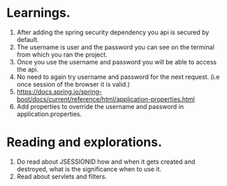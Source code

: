 # Learnings.

1. After adding the spring security dependency you api is secured by default.
2. The username is user and the password you can see on the terminal from which you ran the project.
3. Once you use the username and password you will be able to access the api.
4. No need to again try username and password for the next request. (i.e once session of the browser it is valid.)
5. https://docs.spring.io/spring-boot/docs/current/reference/html/application-properties.html
6. Add properties to override the username and password in application.properties.

# Reading and explorations.
1. Do read about JSESSIONID how and when it gets created and destroyed, what is the significance when to use it.
2. Read about servlets and filters.